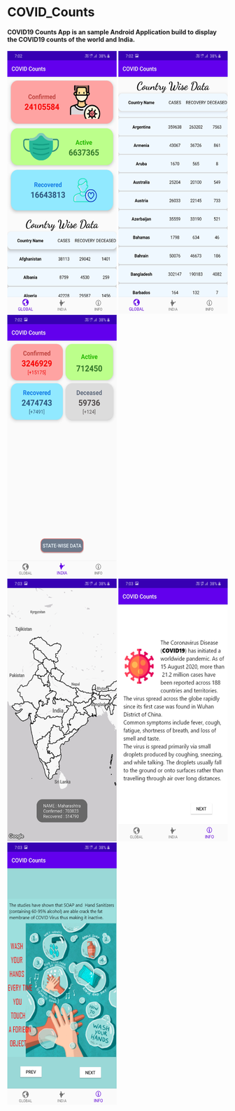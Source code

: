 # COVID_Counts
<h4>COVID19 Counts App is an sample Android Application build to display the COVID19 counts of the world and India.</h4>

<img src="https://github.com/Sarthak1812/COVID_Counts/blob/master/ss1.jpg" width="250" height="600"/> <img src="https://github.com/Sarthak1812/COVID_Counts/blob/master/ss2.jpg" width="250" height="600"/> <img src="https://github.com/Sarthak1812/COVID_Counts/blob/master/ss3.jpg" width="250" height="600"/>  
<img src="https://github.com/Sarthak1812/COVID_Counts/blob/master/ss4.jpg" width="250" height="600"/> <img src="https://github.com/Sarthak1812/COVID_Counts/blob/master/ss5.jpg" width="250" height="600"/> <img src="https://github.com/Sarthak1812/COVID_Counts/blob/master/ss6.jpg" width="250" height="600"/>

